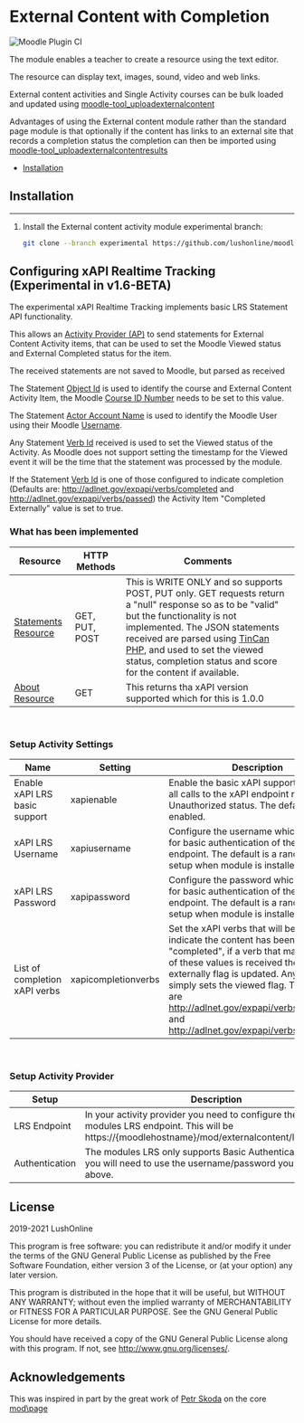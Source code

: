 # External Content with Completion

![Moodle Plugin CI](https://github.com/lushonline/moodle-mod_externalcontent/workflows/Moodle%20Plugin%20CI/badge.svg?branch=experimental)

The module enables a teacher to create a resource using the text editor.

The resource can display text, images, sound, video and web links.

External content activities and Single Activity courses can be bulk loaded and updated using [moodle-tool_uploadexternalcontent](https://github.com/lushonline/moodle-tool_uploadexternalcontent)

Advantages of using the External content module rather than the standard page module is
that optionally if the content has links to an external site that records a completion status
the completion can then be imported using [moodle-tool_uploadexternalcontentresults](https://github.com/lushonline/moodle-tool_uploadexternalcontentresults)

- [Installation](#installation)

## Installation

---

1. Install the External content activity module experimental branch:

   ```sh
   git clone --branch experimental https://github.com/lushonline/moodle-mod_externalcontent.git mod/externalcontent
   ```

## Configuring xAPI Realtime Tracking (Experimental in v1.6-BETA)

The experimental xAPI Realtime Tracking implements basic LRS Statement API functionality.

This allows an [Activity Provider (AP)](https://github.com/adlnet/xAPI-Spec/blob/master/xAPI-About.md#def-activity-provider) to send statements for External Content Activity items, that can be used to set the Moodle Viewed status and External Completed status for the item.

The received statements are not saved to Moodle, but parsed as received

The Statement [Object Id](https://github.com/adlnet/xAPI-Spec/blob/master/xAPI-Data.md#acturi) is used to identify the course and External Content Activity Item, the Moodle [Course ID Number](https://docs.moodle.org/310/en/Course_settings#Course_ID_number) needs to be set to this value.

The Statement [Actor Account Name](https://github.com/adlnet/xAPI-Spec/blob/master/xAPI-Data.md#inversefunctional) is used to identify the Moodle User using their Moodle [Username](https://docs.moodle.org/310/en/Add_a_new_user#Username).

Any Statement [Verb Id](https://github.com/adlnet/xAPI-Spec/blob/master/xAPI-Data.md#verb) received is used to set the Viewed status of the Activity. As Moodle does not support setting the timestamp for the Viewed event it will be the time that the statement was processed by the module.

If the Statement [Verb Id](https://github.com/adlnet/xAPI-Spec/blob/master/xAPI-Data.md#verb) is one of those configured to indicate completion (Defaults are: http://adlnet.gov/expapi/verbs/completed and http://adlnet.gov/expapi/verbs/passed) the Activity Item "Completed Externally" value is set to true.

### What has been implemented

| Resource                                                                                              | HTTP Methods   | Comments                                                                                                                                                                                                                                                                                                                                                      |
| ----------------------------------------------------------------------------------------------------- | -------------- | ------------------------------------------------------------------------------------------------------------------------------------------------------------------------------------------------------------------------------------------------------------------------------------------------------------------------------------------------------------- |
| [Statements Resource](https://github.com/adlnet/xAPI-Spec/blob/master/xAPI-Communication.md#stmtres)  | GET, PUT, POST | This is WRITE ONLY and so supports POST, PUT only. GET requests return a "null" response so as to be "valid" but the functionality is not implemented. The JSON statements received are parsed using [TinCan PHP](https://github.com/RusticiSoftware/TinCanPHP), and used to set the viewed status, completion status and score for the content if available. |
| [About Resource](https://github.com/adlnet/xAPI-Spec/blob/master/xAPI-Communication.md#aboutresource) | GET            | This returns tha xAPI version supported which for this is 1.0.0                                                                                                                                                                                                                                                                                               |

<br>

### Setup Activity Settings

| Name                          | Setting             | Description                                                                                                                                                                                                                                                                                                                         |
| ----------------------------- | ------------------- | ----------------------------------------------------------------------------------------------------------------------------------------------------------------------------------------------------------------------------------------------------------------------------------------------------------------------------------- |
| Enable xAPI LRS basic support | xapienable          | Enable the basic xAPI support, if disabled all calls to the xAPI endpoint return a 401 Unauthorized status. The default is enabled.                                                                                                                                                                                                 |
| xAPI LRS Username             | xapiusername        | Configure the username which is used for basic authentication of the basic LRS endpoint. The default is a random string, setup when module is installed.                                                                                                                                                                            |
| xAPI LRS Password             | xapipassword        | Configure the password which is used for basic authentication of the basic LRS endpoint. The default is a random string, setup when module is installed.                                                                                                                                                                            |
| List of completion xAPI verbs | xapicompletionverbs | Set the xAPI verbs that will be used to indicate the content has been "completed", if a verb that matches one of these values is received the completed externally flag is updated. Any other verb simply sets the viewed flag. The defaults are http://adlnet.gov/expapi/verbs/completed and http://adlnet.gov/expapi/verbs/passed |

<br>

### Setup Activity Provider

| Setup          | Description                                                                                                                                                    |
| -------------- | -------------------------------------------------------------------------------------------------------------------------------------------------------------- |
| LRS Endpoint   | In your activity provider you need to configure the path to this modules LRS endpoint. This will be https://{moodlehostname}/mod/externalcontent/lrs/index.php |
| Authentication | The modules LRS only supports Basic Authentication and so you will need to use the username/password you configured above.                                     |

## License

2019-2021 LushOnline

This program is free software: you can redistribute it and/or modify it under
the terms of the GNU General Public License as published by the Free Software
Foundation, either version 3 of the License, or (at your option) any later
version.

This program is distributed in the hope that it will be useful, but WITHOUT ANY
WARRANTY; without even the implied warranty of MERCHANTABILITY or FITNESS FOR A
PARTICULAR PURPOSE. See the GNU General Public License for more details.

You should have received a copy of the GNU General Public License along with
this program. If not, see <http://www.gnu.org/licenses/>.

## Acknowledgements

This was inspired in part by the great work of [Petr Skoda](http://skodak.org) on the core [mod\page](https://github.com/moodle/moodle/tree/master/mod/page)
